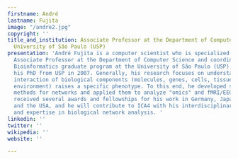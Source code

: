 ```yaml
---
firstname: André
lastname: Fujita
image: "/andre2.jpg"
copyright: ''
title_and_institution: Associate Professor at the Department of Computer Science;
  University of São Paulo (USP)
presentation: 'André Fujita is a computer scientist who is specialized in bioinformatics.
  Associate Professor at the Department of Computer Science and coordinator of the
  Bioinformatics graduate program at the University of São Paulo (USP), he received
  his PhD from USP in 2007. Generally, his research focuses on understanding how the
  interaction of biological components (molecules, genes, cells, tissues, individuals,
  environment) raises a specific phenotype. To this end, he developed statistical
  methods for networks and applied them to analyze "omics" and fMRI/EEG data. He has
  received several awards and fellowships for his work in Germany, Japan, the UK,
  and the USA, and he will contribute to ICA4 with his interdisciplinary experience
  and expertise in biological network analysis. '
linkedin: ''
twitter: ''
wikipedia: ''
website: ''

---
```

